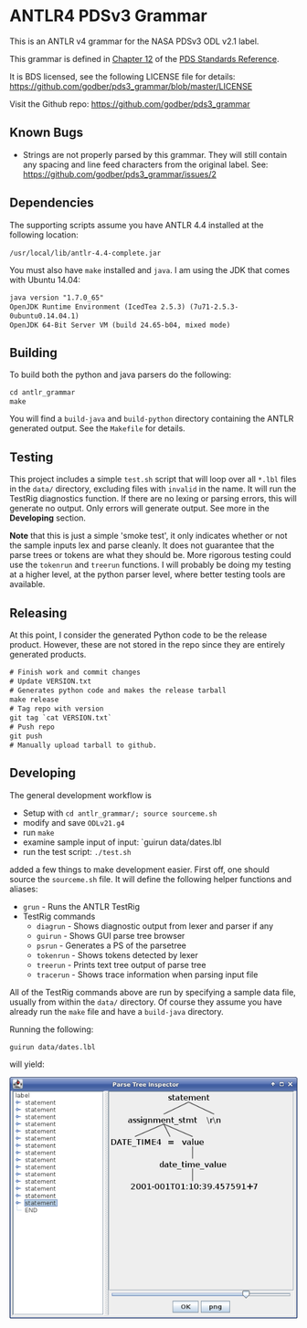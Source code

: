 # ANTLR4 PDSv3 Grammar

This is an ANTLR v4 grammar for the NASA PDSv3 ODL v2.1 label.

This grammar is defined in
[Chapter 12](https://pds.jpl.nasa.gov/documents/sr/Chapter12.pdf) of the
[PDS Standards Reference](https://pds.jpl.nasa.gov/tools/standards-reference.shtml).

It is BDS licensed, see the following LICENSE file for details:
https://github.com/godber/pds3_grammar/blob/master/LICENSE

Visit the Github repo:
https://github.com/godber/pds3_grammar

## Known Bugs

* Strings are not properly parsed by this grammar.  They will still
  contain any spacing and line feed characters from the original label.
  See: https://github.com/godber/pds3_grammar/issues/2

## Dependencies

The supporting scripts assume you have ANTLR 4.4 installed at the
following location:

`/usr/local/lib/antlr-4.4-complete.jar`

You must also have `make` installed and `java`.  I am using the JDK that
comes with Ubuntu 14.04:

```
java version "1.7.0_65"
OpenJDK Runtime Environment (IcedTea 2.5.3) (7u71-2.5.3-0ubuntu0.14.04.1)
OpenJDK 64-Bit Server VM (build 24.65-b04, mixed mode)
```

## Building

To build both the python and java parsers do the following:

```
cd antlr_grammar
make
```

You will find a `build-java` and `build-python` directory containing the
ANTLR generated output.  See the `Makefile` for details.

## Testing

This project includes a simple `test.sh` script that will loop over all
`*.lbl` files in the `data/` directory, excluding files with `invalid`
in the name.  It will run the TestRig diagnostics function.  If there
are no lexing or parsing errors, this will generate no output.  Only
errors will generate output.  See more in the **Developing** section.

**Note** that this is just a simple 'smoke test', it only indicates whether
or not the sample inputs lex and parse cleanly.  It does not guarantee
that the parse trees or tokens are what they should be.  More rigorous
testing could use the `tokenrun` and `treerun` functions.  I will
probably be doing my testing at a higher level, at the python parser
level, where better testing tools are available.

## Releasing

At this point, I consider the generated Python code to be the release
product.  However, these are not stored in the repo since they are
entirely generated products.

```
# Finish work and commit changes
# Update VERSION.txt
# Generates python code and makes the release tarball
make release
# Tag repo with version
git tag `cat VERSION.txt`
# Push repo
git push
# Manually upload tarball to github.
```

## Developing

The general development workflow is

* Setup with `cd antlr_grammar/; source sourceme.sh`
* modify and save `ODLv21.g4`
* run `make`
* examine sample input of input: `guirun data/dates.lbl
* run the test script: `./test.sh`

added a few things to make development easier.  First off, one
should source the `sourceme.sh` file.  It will define the following
helper functions and aliases:

* `grun` - Runs the ANTLR TestRig
* TestRig commands
  * `diagrun` - Shows diagnostic output from lexer and parser if any
  * `guirun` - Shows GUI parse tree browser
  * `psrun` - Generates a PS of the parsetree
  * `tokenrun` - Shows tokens detected by lexer
  * `treerun` - Prints text tree output of parse tree
  * `tracerun` - Shows trace information when parsing input file

All of the TestRig commands above are run by specifying a sample data
file, usually from within the `data/` directory.  Of course they assume
you have already run the `make` file and have a `build-java` directory.

Running the following:

```
guirun data/dates.lbl
```

will yield:

![Dates Parse Tree](/antlr_grammar/dates_gui.png?raw=true)
